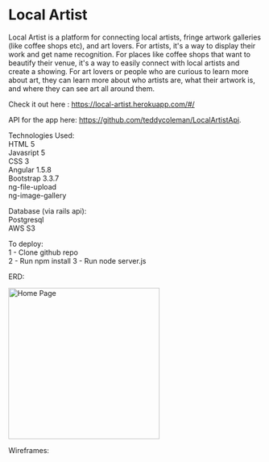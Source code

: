 # Local Artist

Local Artist is a platform for connecting local artists, fringe artwork galleries (like coffee shops etc), and art lovers.
For artists, it's a way to display their work and get name recognition.  For places like coffee shops that want 
to beautify their venue, it's a way to easily connect with local artists and create a showing.  For art lovers or people who
are curious to learn more about art, they can learn more about who artists are, what their artwork is, and where they can
see art all around them.  

Check it out here : https://local-artist.herokuapp.com/#/

API for the app here: https://github.com/teddycoleman/LocalArtistApi.

Technologies Used: <br>
HTML 5 <br>
Javasript 5 <br>
CSS 3<br>
Angular 1.5.8 <br>
Bootstrap 3.3.7 <br>
ng-file-upload <br>
ng-image-gallery

Database (via rails api):<br>
Postgresql <br>
AWS S3 

To deploy:<br>
1 - Clone github repo <br>
2 - Run npm install 
3 - Run node server.js

ERD: 

<img src="http://imgur.com/fu7V4ax" height="300px" alt="Home Page">

Wireframes: 
